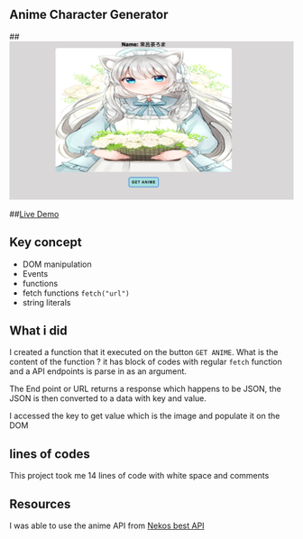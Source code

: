 ## Anime Character Generator

##![Preview](./Screen%20Shot%202023-04-22%20at%2010.05.49%20PM.png)


##[Live Demo]()

## Key concept

- DOM manipulation
- Events
- functions
- fetch functions `fetch("url")`
- string literals

## What i did

I created a function that it executed on the button `GET ANIME`. What is the content of the function ? it has block of codes with regular `fetch` function and a API endpoints is parse in as an argument.

The End point or URL returns a response which happens to be JSON, the JSON is then converted to a data with key and value.

I accessed the key to get value which is the image and populate it on the DOM

## lines of codes

This project took me 14 lines of code with white space and comments

## Resources

I was able to use the anime API from [Nekos best API]("https://docs.nekos.best/api/endpoints.html")
